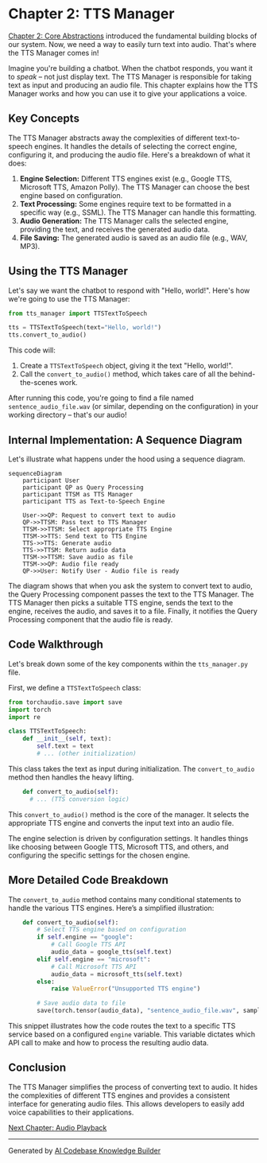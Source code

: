 # Chapter 2: TTS Manager

[Chapter 2: Core Abstractions](02_core_abstractions.md) introduced the fundamental building blocks of our system. Now, we need a way to easily turn text into audio. That's where the TTS Manager comes in!

Imagine you're building a chatbot. When the chatbot responds, you want it to *speak* – not just display text. The TTS Manager is responsible for taking text as input and producing an audio file. This chapter explains how the TTS Manager works and how you can use it to give your applications a voice.

## Key Concepts

The TTS Manager abstracts away the complexities of different text-to-speech engines. It handles the details of selecting the correct engine, configuring it, and producing the audio file.  Here's a breakdown of what it does:

1. **Engine Selection:**  Different TTS engines exist (e.g., Google TTS, Microsoft TTS, Amazon Polly). The TTS Manager can choose the best engine based on configuration.
2. **Text Processing:**  Some engines require text to be formatted in a specific way (e.g., SSML).  The TTS Manager can handle this formatting.
3. **Audio Generation:** The TTS Manager calls the selected engine, providing the text, and receives the generated audio data.
4. **File Saving:** The generated audio is saved as an audio file (e.g., WAV, MP3).

## Using the TTS Manager

Let's say we want the chatbot to respond with "Hello, world!". Here's how we're going to use the TTS Manager:

```python
from tts_manager import TTSTextToSpeech

tts = TTSTextToSpeech(text="Hello, world!")
tts.convert_to_audio()
```

This code will:

1. Create a `TTSTextToSpeech` object, giving it the text "Hello, world!".
2. Call the `convert_to_audio()` method, which takes care of all the behind-the-scenes work.

After running this code, you're going to find a file named `sentence_audio_file.wav` (or similar, depending on the configuration) in your working directory – that's our audio!

## Internal Implementation: A Sequence Diagram

Let's illustrate what happens under the hood using a sequence diagram.

```mermaid
sequenceDiagram
    participant User
    participant QP as Query Processing
    participant TTSM as TTS Manager
    participant TTS as Text-to-Speech Engine

    User->>QP: Request to convert text to audio
    QP->>TTSM: Pass text to TTS Manager
    TTSM->>TTSM: Select appropriate TTS Engine
    TTSM->>TTS: Send text to TTS Engine
    TTS->>TTS: Generate audio
    TTS->>TTSM: Return audio data
    TTSM->>TTSM: Save audio as file
    TTSM->>QP: Audio file ready
    QP->>User: Notify User - Audio file is ready
```

The diagram shows that when you ask the system to convert text to audio, the Query Processing component passes the text to the TTS Manager. The TTS Manager then picks a suitable TTS engine, sends the text to the engine, receives the audio, and saves it to a file.  Finally, it notifies the Query Processing component that the audio file is ready.

## Code Walkthrough

Let's break down some of the key components within the `tts_manager.py` file.

First, we define a `TTSTextToSpeech` class:

```python
from torchaudio.save import save
import torch
import re

class TTSTextToSpeech:
    def __init__(self, text):
        self.text = text
        # ... (other initialization)
```

This class takes the text as input during initialization.  The `convert_to_audio` method then handles the heavy lifting.

```python
    def convert_to_audio(self):
      # ... (TTS conversion logic)
```

This `convert_to_audio()` method is the core of the manager. It selects the appropriate TTS engine and converts the input text into an audio file.

The engine selection is driven by configuration settings. It handles things like choosing between Google TTS, Microsoft TTS, and others, and configuring the specific settings for the chosen engine.

## More Detailed Code Breakdown

The `convert_to_audio` method contains many conditional statements to handle the various TTS engines. Here’s a simplified illustration:

```python
    def convert_to_audio(self):
        # Select TTS engine based on configuration
        if self.engine == "google":
            # Call Google TTS API
            audio_data = google_tts(self.text)
        elif self.engine == "microsoft":
            # Call Microsoft TTS API
            audio_data = microsoft_tts(self.text)
        else:
            raise ValueError("Unsupported TTS engine")

        # Save audio data to file
        save(torch.tensor(audio_data), "sentence_audio_file.wav", sample_rate=22050)
```

This snippet illustrates how the code routes the text to a specific TTS service based on a configured `engine` variable.  This variable dictates which API call to make and how to process the resulting audio data.

## Conclusion

The TTS Manager simplifies the process of converting text to audio.  It hides the complexities of different TTS engines and provides a consistent interface for generating audio files.  This allows developers to easily add voice capabilities to their applications.

[Next Chapter: Audio Playback](04_audio_playback.md)

---

Generated by [AI Codebase Knowledge Builder](https://github.com/The-Pocket/Tutorial-Codebase-Knowledge)